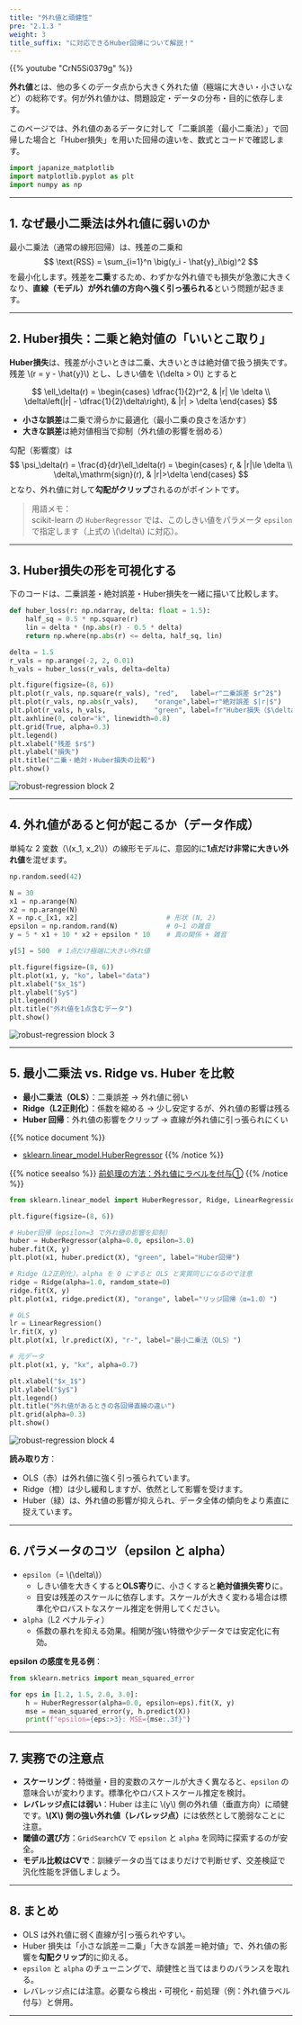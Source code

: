 ```yaml
---
title: "外れ値と頑健性"
pre: "2.1.3 "
weight: 3
title_suffix: "に対応できるHuber回帰について解説！"
---
```


{{% youtube "CrN5Si0379g" %}}


<div class="pagetop-box">
  <p><b>外れ値</b>とは、他の多くのデータ点から大きく外れた値（極端に大きい・小さいなど）の総称です。何が外れ値かは、問題設定・データの分布・目的に依存します。</p>
  <p>このページでは、外れ値のあるデータに対して「二乗誤差（最小二乗法）」で回帰した場合と「Huber損失」を用いた回帰の違いを、数式とコードで確認します。</p>
</div>

```python
import japanize_matplotlib
import matplotlib.pyplot as plt
import numpy as np
```

---

## 1. なぜ最小二乗法は外れ値に弱いのか

最小二乗法（通常の線形回帰）は、残差の二乗和
$$
\text{RSS} = \sum_{i=1}^n \big(y_i - \hat{y}_i\big)^2
$$
を最小化します。残差を<b>二乗</b>するため、わずかな外れ値でも損失が急激に大きくなり、<b>直線（モデル）が外れ値の方向へ強く引っ張られる</b>という問題が起きます。

---

## 2. Huber損失：二乗と絶対値の「いいとこ取り」

**Huber損失**は、残差が小さいときは二乗、大きいときは絶対値で扱う損失です。  
残差 \\(r = y - \hat{y}\\) とし、しきい値を \\(\delta > 0\\) とすると

$$
\ell_\delta(r) =
\begin{cases}
\dfrac{1}{2}r^2, & |r| \le \delta \\
\delta\left(|r| - \dfrac{1}{2}\delta\right), & |r| > \delta
\end{cases}
$$

- **小さな誤差**は二乗で滑らかに最適化（最小二乗の良さを活かす）  
- **大きな誤差**は絶対値相当で抑制（外れ値の影響を弱める）

勾配（影響度）は
$$
\psi_\delta(r) = \frac{d}{dr}\ell_\delta(r) =
\begin{cases}
r, & |r|\le \delta \\
\delta\,\mathrm{sign}(r), & |r|>\delta
\end{cases}
$$
となり、外れ値に対して<b>勾配がクリップ</b>されるのがポイントです。

> 用語メモ：  
> scikit-learn の `HuberRegressor` では、このしきい値をパラメータ `epsilon` で指定します（上式の \\(\delta\\) に対応）。

---

## 3. Huber損失の形を可視化する

下のコードは、二乗誤差・絶対誤差・Huber損失を一緒に描いて比較します。

```python
def huber_loss(r: np.ndarray, delta: float = 1.5):
    half_sq = 0.5 * np.square(r)
    lin = delta * (np.abs(r) - 0.5 * delta)
    return np.where(np.abs(r) <= delta, half_sq, lin)

delta = 1.5
r_vals = np.arange(-2, 2, 0.01)
h_vals = huber_loss(r_vals, delta=delta)

plt.figure(figsize=(8, 6))
plt.plot(r_vals, np.square(r_vals), "red",   label=r"二乗誤差 $r^2$")
plt.plot(r_vals, np.abs(r_vals),    "orange",label=r"絶対誤差 $|r|$")
plt.plot(r_vals, h_vals,            "green", label=fr"Huber損失（$\delta={delta}$）")
plt.axhline(0, color="k", linewidth=0.8)
plt.grid(True, alpha=0.3)
plt.legend()
plt.xlabel("残差 $r$")
plt.ylabel("損失")
plt.title("二乗・絶対・Huber損失の比較")
plt.show()
```

![robust-regression block 2](/images/basic/regression/robust-regression_block02.svg)

---

## 4. 外れ値があると何が起こるか（データ作成）

単純な 2 変数（\\(x_1, x_2\\)）の線形モデルに、意図的に<b>1点だけ非常に大きい外れ値</b>を混ぜます。

```python
np.random.seed(42)

N = 30
x1 = np.arange(N)
x2 = np.arange(N)
X = np.c_[x1, x2]                      # 形状 (N, 2)
epsilon = np.random.rand(N)            # 0~1 の雑音
y = 5 * x1 + 10 * x2 + epsilon * 10    # 真の関係 + 雑音

y[5] = 500  # 1点だけ極端に大きい外れ値

plt.figure(figsize=(8, 6))
plt.plot(x1, y, "ko", label="data")
plt.xlabel("$x_1$")
plt.ylabel("$y$")
plt.legend()
plt.title("外れ値を1点含むデータ")
plt.show()
```

![robust-regression block 3](/images/basic/regression/robust-regression_block03.svg)

---

## 5. 最小二乗法 vs. Ridge vs. Huber を比較

- **最小二乗法（OLS）**：二乗誤差 → 外れ値に弱い  
- **Ridge（L2正則化）**：係数を縮める → 少し安定するが、外れ値の影響は残る  
- **Huber 回帰**：外れ値の影響をクリップ → 直線が外れ値に引っ張られにくい

{{% notice document %}}
- [sklearn.linear_model.HuberRegressor](https://scikit-learn.org/stable/modules/generated/sklearn.linear_model.HuberRegressor.html#sklearn.linear_model.HuberRegressor)
{{% /notice %}}

{{% notice seealso %}}
[前処理の方法：外れ値にラベルを付与①](https://k-dm.work/ja/prep/numerical/add_label_to_anomaly/)
{{% /notice %}}

```python
from sklearn.linear_model import HuberRegressor, Ridge, LinearRegression

plt.figure(figsize=(8, 6))

# Huber回帰（epsilon=3 で外れ値の影響を抑制）
huber = HuberRegressor(alpha=0.0, epsilon=3.0)
huber.fit(X, y)
plt.plot(x1, huber.predict(X), "green", label="Huber回帰")

# Ridge（L2正則化）。alpha を 0 にすると OLS と実質同じになるので注意
ridge = Ridge(alpha=1.0, random_state=0)
ridge.fit(X, y)
plt.plot(x1, ridge.predict(X), "orange", label="リッジ回帰（α=1.0）")

# OLS
lr = LinearRegression()
lr.fit(X, y)
plt.plot(x1, lr.predict(X), "r-", label="最小二乗法（OLS）")

# 元データ
plt.plot(x1, y, "kx", alpha=0.7)

plt.xlabel("$x_1$")
plt.ylabel("$y$")
plt.legend()
plt.title("外れ値があるときの各回帰直線の違い")
plt.grid(alpha=0.3)
plt.show()
```

![robust-regression block 4](/images/basic/regression/robust-regression_block04.svg)

**読み取り方**：  
- OLS（赤）は外れ値に強く引っ張られています。  
- Ridge（橙）は少し緩和しますが、依然として影響を受けます。  
- Huber（緑）は、外れ値の影響が抑えられ、データ全体の傾向をより素直に捉えています。

---

## 6. パラメータのコツ（epsilon と alpha）

- `epsilon`（= \\(\delta\\)）  
  - しきい値を大きくすると<b>OLS寄り</b>に、小さくすると<b>絶対値損失寄り</b>に。  
  - 目安は残差のスケールに依存します。スケールが大きく変わる場合は標準化やロバストなスケール推定を併用してください。  
- `alpha`（L2 ペナルティ）  
  - 係数の暴れを抑える効果。相関が強い特徴や少データでは安定化に有効。

**epsilon の感度を見る例**：

```python
from sklearn.metrics import mean_squared_error

for eps in [1.2, 1.5, 2.0, 3.0]:
    h = HuberRegressor(alpha=0.0, epsilon=eps).fit(X, y)
    mse = mean_squared_error(y, h.predict(X))
    print(f"epsilon={eps:>3}: MSE={mse:.3f}")
```

---

## 7. 実務での注意点

- **スケーリング**：特徴量・目的変数のスケールが大きく異なると、`epsilon` の意味合いが変わります。標準化やロバストスケール推定を検討。  
- **レバレッジ点には弱い**：Huber は主に \\(y\\) 側の外れ値（垂直方向）に頑健です。<b>\\(X\\) 側の強い外れ値（レバレッジ点）</b>には依然として脆弱なことに注意。  
- **閾値の選び方**：`GridSearchCV` で `epsilon` と `alpha` を同時に探索するのが安全。  
- **モデル比較はCVで**：訓練データの当てはまりだけで判断せず、交差検証で汎化性能を評価しましょう。

---

## 8. まとめ

- OLS は外れ値に弱く直線が引っ張られやすい。  
- Huber 損失は「小さな誤差＝二乗」「大きな誤差＝絶対値」で、外れ値の影響を<b>勾配クリップ</b>的に抑える。  
- `epsilon` と `alpha` のチューニングで、頑健性と当てはまりのバランスを取れる。  
- レバレッジ点には注意。必要なら検出・可視化・前処理（例：外れ値ラベル付与）と併用。

---
